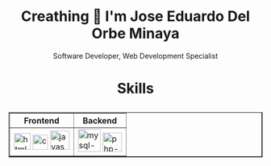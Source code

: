 <!--
**jedelorbeminaya/jedelorbeminaya** is a ✨ _special_ ✨ repository because its `README.md` (this file) appears on your GitHub profile.

Here are some ideas to get you started:

- 🔭 I’m currently working on ...
- 🌱 I’m currently learning ...
- 👯 I’m looking to collaborate on ...
- 🤔 I’m looking for help with ...
- 💬 Ask me about ...
- 📫 How to reach me: ...
- 😄 Pronouns: ...
- ⚡ Fun fact: ...
-->


<h1 align="center">Creathing 👋 I'm Jose Eduardo Del Orbe Minaya</h1>

<p align="center">Software Developer, Web Development Specialist</p>

##

<h1 align="center">Skills</1>

##

<table border=2 align="center">
<thead>
    <tr>
        <th>Frontend</th>
        <th>Backend</th>
    </tr>
</thead>
<tbody>
    <tr>
        <td>
            <img alt="html-icon" src="https://cdn-icons-png.flaticon.com/512/732/732212.png" width="33px">
            <img alt="css-icon" src="https://static-00.iconduck.com/assets.00/file-type-css-icon-1806x2048-r5fwjl3p.png" width="30px">
            <img alt="javascript-icon" src="https://icons.veryicon.com/png/o/business/vscode-program-item-icon/javascript-3.png" width="38px">
        </td>
        <td>
        <img  alt="mysql-icon" src="https://static-00.iconduck.com/assets.00/mysql-original-wordmark-icon-2048x1064-jfbaqrzh.png" width="45px">
        <img alt="php-icon" src="https://cdn-icons-png.flaticon.com/512/5968/5968332.png" width="38px">
        </td>
    </tr>
</tbody>
</table>